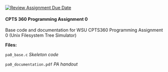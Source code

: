 [![Review Assignment Due Date](https://classroom.github.com/assets/deadline-readme-button-22041afd0340ce965d47ae6ef1cefeee28c7c493a6346c4f15d667ab976d596c.svg)](https://classroom.github.com/a/pc7REOfs)
#### CPTS 360 Programming Assignment 0

Base code and documentation for WSU CPTS360 Programming Assignment 0 (Unix Filesystem Tree Simulator)


**Files:**

`pa0_base.c`	      _Skeleton code_

`pa0_documentation.pdf` _PA handout_
